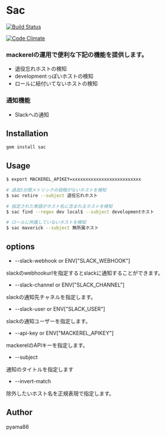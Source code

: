 # Sac

[![Build Status](https://travis-ci.org/pyama86/sac.svg)](https://travis-ci.org/pyama86/sac)

[![Code Climate](https://codeclimate.com/github/pyama86/sac/badges/gpa.svg)](https://codeclimate.com/github/pyama86/sac)

### mackerelの運用で便利な下記の機能を提供します。

* 退役忘れホストの検知
* developmentっぽいホストの検知
* ロールに紐付いてないホストの検知

### 通知機能
* Slackへの通知

## Installation

```ruby
gem install sac
```

## Usage

```sh
$ export MACKEREL_APIKEY=xxxxxxxxxxxxxxxxxxxxxxxxxx

# 過去5分間メトリックの投稿がないホストを検知
$ sac retire --subject 退役忘れホスト

# 指定された単語がホスト名に含まれるホストを検知
$ sac find --regex dev local$ --subject developmentホスト

# ロールに所属していないホストを検知
$ sac maverick --subject 無所属ホスト
```

## options
* --slack-webhook or ENV["SLACK_WEBHOOK"]

slackのwebhookurlを指定するとslackに通知することができます。
* --slack-channel or ENV["SLACK_CHANNEL"]

slackの通知先チャネルを指定します。
* --slack-user or ENV["SLACK_USER"]

slackの通知ユーザーを指定します。
* --api-key or ENV["MACKEREL_APIKEY"]

mackerelのAPIキーを指定します。
* --subject

通知のタイトルを指定します
* --invert-match

除外したいホスト名を正規表現で指定します。

## Author
pyama86
